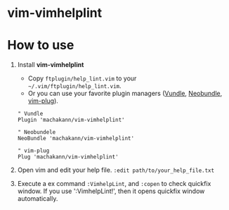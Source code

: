 vim-vimhelplint
============

# How to use
1. Install **vim-vimhelplint**
    - Copy `ftplugin/help_lint.vim` to your `~/.vim/ftplugin/help_lint.vim`.
    - Or you can use your favorite plugin managers ([Vundle](https://github.com/gmarik/Vundle.vim), [Neobundle](https://github.com/Shougo/neobundle.vim), [vim-plug](https://github.com/junegunn/vim-plug)).
    ```vim
    " Vundle
    Plugin 'machakann/vim-vimhelplint'

    " Neobundele
    NeoBundle 'machakann/vim-vimhelplint'

    " vim-plug
    Plug 'machakann/vim-vimhelplint'
    ```

2. Open vim and edit your help file. `:edit path/to/your_help_file.txt`

3. Execute a ex command `:VimhelpLint`, and `:copen` to check quickfix window. If you use ':VimhelpLint!', then it opens quickfix window automatically.
